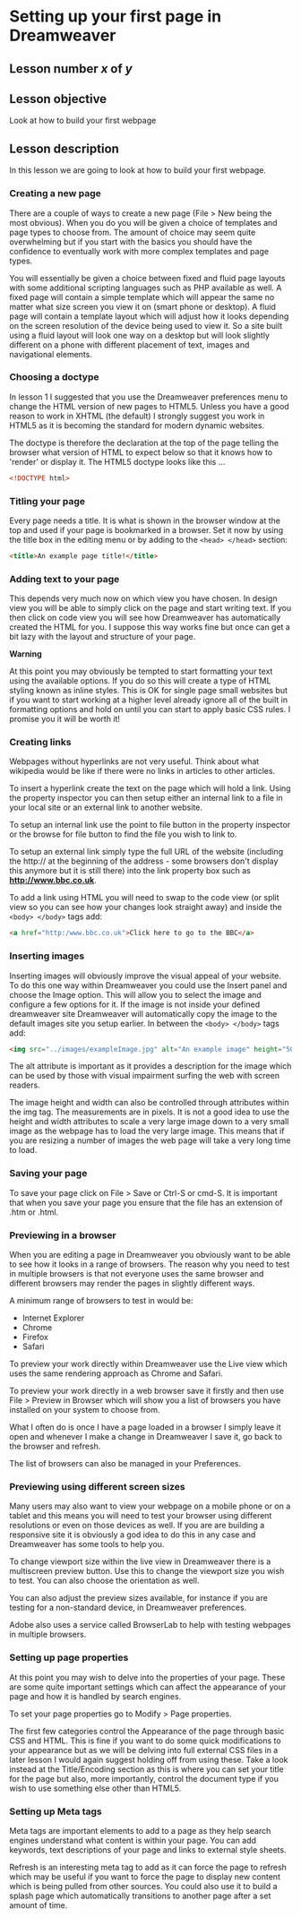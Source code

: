 # Setting up your first page in Dreamweaver

## Lesson number *x* of *y*

## Lesson objective

Look at how to build your first webpage

## Lesson description

In this lesson we are going to look at how to build your first webpage.

### Creating a new page

There are a couple of ways to create a new page (File > New being the most obvious).  When you do you will be given a choice of templates and page types to choose from.  The amount of choice may seem quite overwhelming but if you start with the basics you should have the confidence to eventually work with more complex templates and page types.

You will essentially be given a choice between fixed and fluid page layouts with some additional scripting languages such as PHP available as well.  A fixed page will contain a simple template which will appear the same no matter what size screen you view it on (smart phone or desktop).  A fluid page will contain a template layout which will adjust how it looks depending on the screen resolution of the device being used to view it.  So a site built using a fluid layout will look one way on a desktop but will look slightly different on a phone with different placement of text, images and navigational elements.

### Choosing a doctype

In lesson 1 I suggested that you use the Dreamweaver preferences menu to change the HTML version of new pages to HTML5.  Unless you have a good reason to work in XHTML (the default) I strongly suggest you work in HTML5 as it is becoming the standard for modern dynamic websites.

The doctype is therefore the declaration at the top of the page telling the browser what version of HTML to expect below so that it knows how to 'render' or display it.  The HTML5 doctype looks like this ...
```html
<!DOCTYPE html>
```

### Titling your page

Every page needs a title.  It is what is shown in the browser window at the top and used if your page is bookmarked in a browser.  Set it now by using the title box in the editing menu or by adding to the `<head> </head>` section:
```html
<title>An example page title!</title>
```

### Adding text to your page

This depends very much now on which view you have chosen.  In design view you will be able to simply click on the page and start writing text.  If you then click on code view you will see how Dreamweaver has automatically created the HTML for you.  I suppose this way works fine but once can get a bit lazy with the layout and structure of your page.

**Warning**

At this point you may obviously be tempted to start formatting your text using the available options.  If you do so this will create a type of HTML styling known as inline styles.  This is OK for single page small websites but if you want to start working at a higher level already ignore all of the built in formatting options and hold on until you can start to apply basic CSS rules.  I promise you it will be worth it!

### Creating links

Webpages without hyperlinks are not very useful.  Think about what wikipedia would be like if there were no links in articles to other articles.

To insert a hyperlink create the text on the page which will hold a link.  Using the property inspector you can then setup either an internal link to a file in your local site or an external link to another website.

To setup an internal link use the point to file button in the property inspector or the browse for file button to find the file you wish to link to.

To setup an external link simply type the full URL of the website (including the http:// at the beginning of the address - some browsers don't display this anymore but it is still there) into the link property box such as **http://www.bbc.co.uk**.

To add a link using HTML you will need to swap to the code view (or split view so you can see how your changes look straight away) and inside the `<body> </body>` tags add:
```html
<a href="http:/www.bbc.co.uk">Click here to go to the BBC</a>
```

### Inserting images

Inserting images will obviously improve the visual appeal of your website.  To do this one way within Dreamweaver you could use the Insert panel and choose the Image option.  This will allow you to select the image and configure a few options for it.  If the image is not inside your defined dreamweaver site Dreamweaver will automatically copy the image to the default images site you setup earlier.  In between the `<body> </body>` tags add:
```html
<img src="../images/exampleImage.jpg" alt="An example image" height="500" width="300">
```
The alt attribute is important as it provides a description for the image which can be used by those with visual impairment surfing the web with screen readers.

The image height and width can also be controlled through attributes within the img tag.  The measurements are in pixels.  It is not a good idea to use the height and width attributes to scale a very large image down to a very small image as the webpage has to load the very large image.  This means that if you are resizing a number of images the web page will take a very long time to load.

### Saving your page

To save your page click on File > Save or Ctrl-S or cmd-S.  It is important that when you save your page you ensure that the file has an extension of .htm or .html.

### Previewing in a browser

When you are editing a page in Dreamweaver you obviously want to be able to see how it looks in a range of browsers.  The reason why you need to test in multiple browsers is that not everyone uses the same browser and different browsers may render the pages in slightly different ways.

A minimum range of browsers to test in would be:
* Internet Explorer
* Chrome
* Firefox
* Safari

To preview your work directly within Dreamweaver use the Live view which uses the same rendering approach as Chrome and Safari.

To preview your work directly in a web browser save it firstly and then use File > Preview in Browser which will show you a list of browsers you have installed on your system to choose from.

What I often do is once I have a page loaded in a browser I simply leave it open and whenever I make a change in Dreamweaver I save it, go back to the browser and refresh.

The list of browsers can also be managed in your Preferences.

### Previewing using different screen sizes

Many users may also want to view your webpage on a mobile phone or on a tablet and this means you will need to test your browser using different resolutions or even on those devices as well.  If you are are building a responsive site it is obviously a god idea to do this in any case and Dreamweaver has some tools to help you.

To change viewport size within the live view in Dreamweaver there is a multiscreen preview button.  Use this to change the viewport size you wish to test.  You can also choose the orientation as well.

You can also adjust the preview sizes available, for instance if you are testing for a non-standard device, in Dreamweaver preferences.

Adobe also uses a service called BrowserLab to help with testing webpages in multiple browsers.

### Setting up page properties

At this point you may wish to delve into the properties of your page.  These are some quite important settings which can affect the appearance of your page and how it is handled by search engines.

To set your page properties go to Modify > Page properties.

The first few categories control the Appearance of the page through basic CSS and HTML.  This is fine if you want to do some quick modifications to your appearance but as we will be delving into full external CSS files in a later lesson I would again suggest holding off from using these.  Take a look instead at the Title/Encoding section as this is where you can set your title for the page but also, more importantly, control the document type if you wish to use something else other than HTML5.

### Setting up Meta tags

Meta tags are important elements to add to a page as they help search engines understand what content is within your page.  You can add keywords, text descriptions of your page and links to external style sheets.

Refresh is an interesting meta tag to add as it can force the page to refresh which may be useful if you want to force the page to display new content which is being pulled from other sources.  You could also use it to build a splash page which automatically transitions to another page after a set amount of time.


